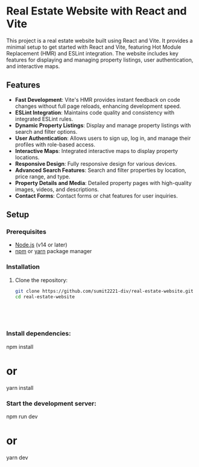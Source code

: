# Real Estate Website with React and Vite

This project is a real estate website built using React and Vite. It provides a minimal setup to get started with React and Vite, featuring Hot Module Replacement (HMR) and ESLint integration. The website includes key features for displaying and managing property listings, user authentication, and interactive maps.

## Features

- **Fast Development**: Vite's HMR provides instant feedback on code changes without full page reloads, enhancing development speed.
- **ESLint Integration**: Maintains code quality and consistency with integrated ESLint rules.
- **Dynamic Property Listings**: Display and manage property listings with search and filter options.
- **User Authentication**: Allows users to sign up, log in, and manage their profiles with role-based access.
- **Interactive Maps**: Integrated interactive maps to display property locations.
- **Responsive Design**: Fully responsive design for various devices.
- **Advanced Search Features**: Search and filter properties by location, price range, and type.
- **Property Details and Media**: Detailed property pages with high-quality images, videos, and descriptions.
- **Contact Forms**: Contact forms or chat features for user inquiries.

## Setup

### Prerequisites

- [Node.js](https://nodejs.org/) (v14 or later)
- [npm](https://www.npmjs.com/) or [yarn](https://classic.yarnpkg.com/) package manager

### Installation

1. Clone the repository:

   ```bash
   git clone https://github.com/sumit2221-div/real-estate-website.git
   cd real-estate-website

   

  
### Install dependencies:  
npm install
# or
yarn install
 ### Start the development server:


npm run dev
# or
yarn dev

